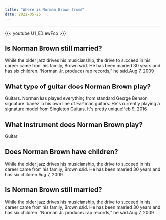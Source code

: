 ```yaml
---
title: "Where is Norman Brown from?"
date: 2022-05-25
---
```


---
{{< youtube U1_EDIewFco >}}
## Is Norman Brown still married?
While the older jazz drives his musicianship, the drive to succeed in his career came from his family, Brown said. He has been married 30 years and has six children. “Norman Jr. produces rap records,” he said.Aug 7, 2009

## What type of guitar does Norman Brown play?
Guitars. Norman has played everything from standard George Benson signature Ibanez to his own line of Eastman guitars. He's currently playing a signature model from Singleton Guitars. It's pretty unique!Feb 9, 2016

## What instrument does Norman Brown play?
Guitar

## Does Norman Brown have children?
While the older jazz drives his musicianship, the drive to succeed in his career came from his family, Brown said. He has been married 30 years and has six children.Aug 7, 2009

## Is Norman Brown still married?
While the older jazz drives his musicianship, the drive to succeed in his career came from his family, Brown said. He has been married 30 years and has six children. “Norman Jr. produces rap records,” he said.Aug 7, 2009


